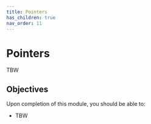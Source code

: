 ```yaml
---
title: Pointers
has_children: true
nav_order: 11
---
```


# Pointers

TBW

## Objectives

Upon completion of this module, you should be able to:

- TBW

